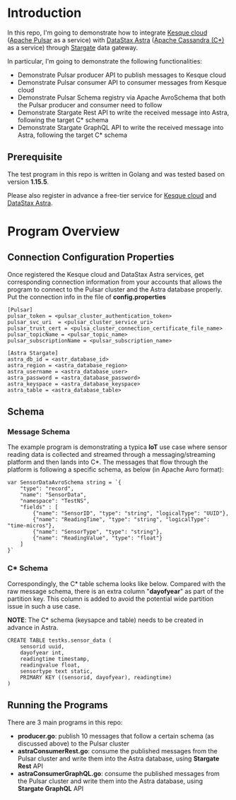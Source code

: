 # Introduction

In this repo, I'm going to demonstrate how to integrate [Kesque cloud](https://kesque.com/) ([Apache Pulsar](https://pulsar.apache.org/) as a service) with [DataStax Astra](https://astra.datastax.com/) ([Apache Cassandra (C*)](https://cassandra.apache.org/) as a service) through [Stargate](https://stargate.io/) data gateway. 

In particular, I'm going to demonstrate the following functionalities:

* Demonstrate Pulsar producer API to publish messages to Kesque cloud
* Demonstrate Pulsar consumer API to consumer messages from Kesque cloud 
* Demonstrate Pulsar Schema registry via Apache AvroSchema that both the Pulsar producer and consumer need to follow
* Demonstrate Stargate Rest API to write the received message into Astra, following the target C* schema
* Demonstrate Stargate GraphQL API to write the received message into Astra, following the target C* schema

## Prerequisite

The test program in this repo is written in Golang and was tested based on version **1.15.5**.

Please also register in advance a free-tier service for [Kesque cloud](https://kesque.com/) and [DataStax Astra](https://astra.datastax.com/).

# Program Overview

## Connection Configuration Properties

Once registered the Kesque cloud and DataStax Astra services, get corresponding connection information from your accounts that allows the program to connect to the Pulsar cluster and the Astra database properly. Put the connection info in the file of **config.properties**

```
[Pulsar]
pulsar_token = <pulsar_cluster_authentication_token>
pulsar_svc_uri  = <pulsar_cluster_service_uri>
pulsar_trust_cert = <pulsa_cluster_connection_certificate_file_name>
pulsar_topicName = <pulsar_topic_name>
pulsar_subscriptionName = <pulsar_subscription_name>

[Astra Stargate]
astra_db_id = <astr_database_id>
astra_region = <astra_database_region>
astra_username = <astra_database_user>
astra_password = <astra_database_password>
astra_keyspace = <astra_database_keyspace>
astra_table = <astra_database_table>
```

## Schema

### Message Schema

The example program is demonstrating a typica **IoT** use case where sensor reading data is collected and streamed through a messaging/streaming platform and then lands into C*. The messages that flow through the platform is following a specific schema, as below (in Apache Avro format):

```
var SensorDataAvroSchema string = `{
	"type": "record",
	"name": "SensorData",
	"namespace": "TestNS",
	"fields" : [
		{"name": "SensorID", "type": "string", "logicalType": "UUID"},
		{"name": "ReadingTime", "type": "string", "logicalType": "time-micros"},
		{"name": "SensorType", "type": "string"},
		{"name": "ReadingValue", "type": "float"}
	]
}`
```

### C* Schema

Correspondingly, the C* table schema looks like below. Compared with the raw message schema, there is an extra column "**dayofyear**" as part of the partition key. This column is added to avoid the potential wide partition issue in such a use case.

**NOTE**: The C* schema (keysapce and table) needs to be created in advance in Astra.

```
CREATE TABLE testks.sensor_data (
    sensorid uuid,
    dayofyear int,
    readingtime timestamp,
    readingvalue float,
    sensortype text static,
    PRIMARY KEY ((sensorid, dayofyear), readingtime)
)
```

## Running the Programs

There are 3 main programs in this repo:

* **producer.go**: publish 10 messages that follow a certain schema (as discussed above) to the Pulsar cluster
* **astraConsumerRest.go**: consume the published messages from the Pulsar cluster and write them into the Astra database, using **Stargate Rest** API
* **astraConsumerGraphQL.go**: consume the published messages from the Pulsar cluster and write them into the Astra database, using **Stargate GraphQL** API